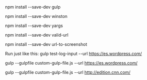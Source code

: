 npm install --save-dev gulp

npm install --save-dev winston

npm install --save-dev yargs

npm install --save-dev valid-url

npm install --save-dev url-to-screenshot

Run just like this:
gulp test-log-input --url https://es.wordpress.com/

gulp --gulpfile custom-gulp-file.js --url https://es.wordpress.com/

gulp --gulpfile custom-gulp-file.js --url http://edition.cnn.com/
